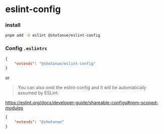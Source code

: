 # eslint-config

### install

```bash
pnpm add -D eslint @shotanue/eslint-config
```

### Config `.eslintrc`

```json
{
    "extends": "@shotanue/eslint-config"
}
```

or

> You can also omit the eslint-config and it will be automatically assumed by ESLint:

https://eslint.org/docs/developer-guide/shareable-configs#npm-scoped-modules

```json
{
    "extends": "@shotanue"
}
```
